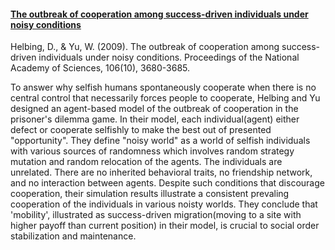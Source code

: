 #### [The outbreak of cooperation among success-driven individuals under noisy conditions](http://www.jstor.org/stable/40428435)

Helbing, D., & Yu, W. (2009). The outbreak of cooperation among success-driven individuals under noisy conditions. Proceedings of the National Academy of Sciences, 106(10), 3680-3685.

To answer why selfish humans spontaneously cooperate when there is no central control that necessarily forces people to cooperate, Helbing and Yu designed an agent-based model of the outbreak of cooperation in the prisoner's dilemma game. In their model, each individual(agent) either defect or cooperate selfishly to make the best out of presented "opportunity". They define "noisy world" as a world of selfish individuals with various sources of randomness which involves random strategy mutation and random relocation of the agents. The individuals are unrelated. There are no inherited behavioral traits, no friendship network, and no interaction between agents. Despite such conditions that discourage cooperation, their simulation results illustrate a consistent prevaling cooperation of the individuals in various noisty worlds. They conclude that 'mobility', illustrated as success-driven migration(moving to a site with higher payoff than current position) in their model, is crucial to social order stabilization and maintenance.
